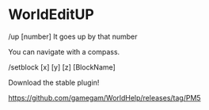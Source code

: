# WorldEditUP

/up [number] It goes up by that number

You can navigate with a compass.

/setblock [x] [y] [z] [BlockName]

Download the stable plugin!

https://github.com/gamegam/WorldHelp/releases/tag/PM5
